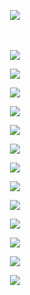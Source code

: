 <p align="center">
  <img src="https://64.media.tumblr.com/9f03615a53a9460ba62c6f89b9139ba5/9060b7bddf5ead60-6f/s400x600/bf68ede154d7c55da9d17295592befff6884fc27.pnj" />
</p>

　<p align="center">![](https://komarev.com/ghpvc/?username=2ft-high&label=✦&color=E593AD)</p>

 <p align="center">
  <img src="https://64.media.tumblr.com/6fc7627d97a4ce39b30fb11c682c9650/fd5a6e6bb7e4fba2-a1/s1280x1920/e7b37327666971c78edf92806e521f70e2afc592.pnj" />
</p>

<p align="center">
  <img src="https://64.media.tumblr.com/0337a60a5d3c48d3b0d6664e8d814c4a/4b0c8bc438f3c53f-25/s400x600/0ec9202ccc3b2e295ae2265ae6539ca0aca6d9c0.pnj" />
</p>

<p align="center">
  <img src="https://64.media.tumblr.com/a5662fae8bd3c487a27960980d205919/90efe93b46c150b8-6c/s640x960/06986f06a8df00f2e3a405d32340c4a4dc990b32.pnj" />
</p>

<p align="center">
  <img src="https://64.media.tumblr.com/78c0ae307c045fdfde0cc82799ec21c5/4d96fb2bf91059a8-6c/s250x400/8a1ec468827cff82c926208715a004392a876a86.pnj" />
</p>
<p align="center">
  <img src="https://64.media.tumblr.com/c1d33c960a740f7869220a9a086d3a3e/83d253d6e65eab44-6e/s250x400/a1dfcb22d8a170091478d2677e40f9e3e933e142.pnj" />
</p>

<p align="center">
  <img src="https://64.media.tumblr.com/a1cf2d6eecd00d3fc5a5d087356d4e08/07ec44d994d3629e-76/s400x600/4ed07ccb6506e4f95045e7d51b3660f64c14dc74.pnj" />
</p>

<p align="center">
  <img src="https://64.media.tumblr.com/5bdb72badf3ecea284b6e63b7069c1ce/f73279b90ac2fe49-90/s250x400/f270f088af9ea4ee5b477343692f6d74b41c6ee9.pnj" />
</p>

<p align="center">
  <img src="https://64.media.tumblr.com/c83a58b394e400a68f556b44b190cab1/f6ce7ce8bcda4568-a2/s1280x1920/00b274b7e17af3b7eaa262786cbee3ed6e598ce7.pnj" />
</p>

<p align="center">
  <img src="https://64.media.tumblr.com/3c7c7685e9687c2c5c45cce24a7a1edc/c7ade088c5ba2f86-8e/s400x600/b350713a3f5caa282d596a578579ffa0436e0e2f.pnj" />
</p>

<p align="center">
  <img src="https://64.media.tumblr.com/d1d969dc9d8c794f83c65e186f9a3a21/f73279b90ac2fe49-59/s250x400/c367a14641285a12a8e7862c7366c5d273417a1a.pnj" />
</p>

<p align="center">
  <img src="https://64.media.tumblr.com/3b6c062b7e615d5f2cc7058cbedd9c6a/68257b3075839ca9-a5/s1280x1920/3e7b5cd8839e439e3be364db875d96659ab53bbc.pnj" />
</p>

<p align="center">
  <img src="https://64.media.tumblr.com/a220ee2a46740c442dc51a74ce467f3f/bf78766e1fb1cbb8-06/s640x960/ad27d96c2c14dbebb56e3667b3658c42b62ccbfb.pnj" />
</p>
